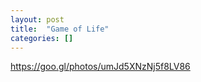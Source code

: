 ```yaml
---
layout: post
title:  "Game of Life"
categories: []
---
```


https://goo.gl/photos/umJd5XNzNj5f8LV86
